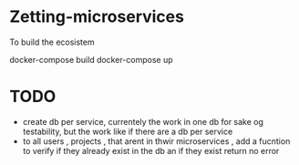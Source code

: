 # Zetting-microservices

To build the ecosistem

docker-compose build
docker-compose up

# TODO 
- create db per service, currentely the work in one db for sake og testability, but the work like if there are a db per service
- to all users , projects , that arent in thwir microservices , add a fucntion to verify if they already exist in the db an if they exist return no error 
